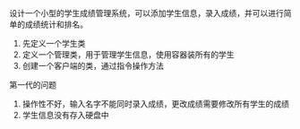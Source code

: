设计一个小型的学生成绩管理系统，可以添加学生信息，录入成绩，并可以进行简单的成绩统计和排名。
1. 先定义一个学生类
2. 定义一个管理类，用于管理学生信息，使用容器装所有的学生
3. 创建一个客户端的类，通过指令操作方法

第一代的问题
1. 操作性不好，输入名字不能同时录入成绩，更改成绩需要修改所有学生的成绩
2. 学生信息没有存入硬盘中